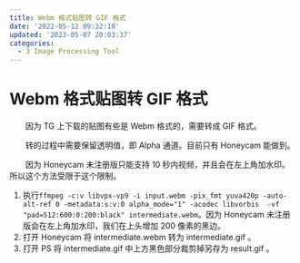 ```yaml
---
title: Webm 格式贴图转 GIF 格式
date: '2022-05-12 09:32:18'
updated: '2023-05-07 20:03:37'
categories:
  - 3 Image Processing Tool
---
```

# Webm 格式贴图转 GIF 格式

　　因为 TG 上下载的贴图有些是 Webm 格式的，需要转成 GIF 格式。

　　转的过程中需要保留透明值，即 Alpha 通道。目前只有 Honeycam 能做到。

　　因为 Honeycam 未注册版只能支持 10 秒内视频，并且会在左上角加水印。所以这个方法受限于这个限制。

1. 执行`ffmpeg -c:v libvpx-vp9 -i input.webm -pix_fmt yuva420p -auto-alt-ref 0 -metadata:s:v:0 alpha_mode="1" -acodec libvorbis  -vf "pad=512:600:0:200:black" intermediate.webm`。因为 Honeycam 未注册版会在左上角加水印，我们在上头增加 200 像素的黑边。
2. 打开 Honeycam 将 intermediate.webm 转为 intermediate.gif 。
3. 打开 PS 将 intermediate.gif 中上方黑色部分裁剪掉另存为 result.gif 。
